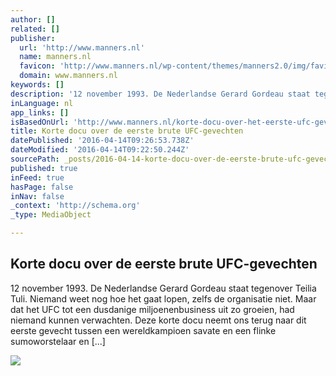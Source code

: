```yaml
---
author: []
related: []
publisher:
  url: 'http://www.manners.nl'
  name: manners.nl
  favicon: 'http://www.manners.nl/wp-content/themes/manners2.0/img/favicon.ico'
  domain: www.manners.nl
keywords: []
description: '12 november 1993. De Nederlandse Gerard Gordeau staat tegenover Teilia Tuli. Niemand weet nog hoe het gaat lopen, zelfs de organisatie niet. Maar dat het UFC tot een dusdanige miljoenenbusiness uit zo groeien, had niemand kunnen verwachten. Deze korte docu neemt ons terug naar dit eerste gevecht tussen een wereldkampioen savate en een flinke sumoworstelaar en [...]'
inLanguage: nl
app_links: []
isBasedOnUrl: 'http://www.manners.nl/korte-docu-over-het-eerste-ufc-gevecht-ooit/'
title: Korte docu over de eerste brute UFC-gevechten
datePublished: '2016-04-14T09:26:53.738Z'
dateModified: '2016-04-14T09:22:50.244Z'
sourcePath: _posts/2016-04-14-korte-docu-over-de-eerste-brute-ufc-gevechten.md
published: true
inFeed: true
hasPage: false
inNav: false
_context: 'http://schema.org'
_type: MediaObject

---
```

<article style=""><h1>Korte docu over de eerste brute UFC-gevechten</h1><p>12 november 1993. De Nederlandse Gerard Gordeau staat tegenover Teilia Tuli. Niemand weet nog hoe het gaat lopen, zelfs de organisatie niet. Maar dat het UFC tot een dusdanige miljoenenbusiness uit zo groeien, had niemand kunnen verwachten. Deze korte docu neemt ons terug naar dit eerste gevecht tussen een wereldkampioen savate en een flinke sumoworstelaar en [...]</p><img src="http://www.manners.nl/wp-content/uploads/2016/04/Manners_-Eerste_Ufc_-gevecht_.jpg" /></article>